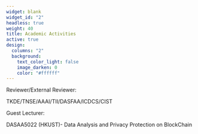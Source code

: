 ```yaml
---
widget: blank
widget_id: "2"
headless: true
weight: 40
title: Academic Activities
active: true
design:
  columns: "2"
  background:
    text_color_light: false
    image_darken: 0
    color: "#ffffff"
---
```

Reviewer/External Reviewer: 

TKDE/TNSE/AAAI/TII/DASFAA/ICDCS/CIST

Guest Lecturer: 

DASAA5022 (HKUST)- Data Analysis and Privacy Protection on BlockChain